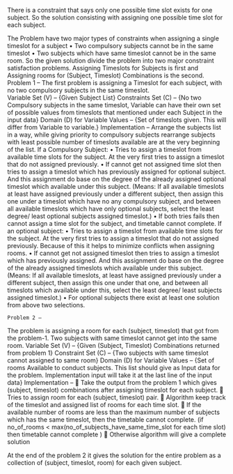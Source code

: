 There is a constraint that says only one possible time slot exists for one subject. So the solution consisting with assigning one possible time slot for each subject. 

The Problem have two major types of constraints when assigning a single timeslot for a subject
•	Two compulsory subjects cannot be in the same timeslot
•	Two subjects which have same timeslot cannot be in the same room. 
So the given solution divide the problem into two major constraint satisfaction problems. Assigning Timeslots for Subjects is first and Assigning rooms for (Subject, Timeslot) Combinations is the second. 
Problem 1 – 
The first problem is assigning a Timeslot for each subject, with no two compulsory subjects in the same timeslot.  
		Variable Set (V) – {Given Subject List}
Constraints Set (C) – {No two Compulsory subjects in the same timeslot, Variable can have their own set of possible values from timeslots that mentioned under each Subject in the input data}
Domain (D) for Variable Values – {Set of timeslots given. This will differ from Variable to variable.}
	Implementation – 
Arrange the subjects list in a way, while giving priority to compulsory subjects rearrange subjects with least possible number of timeslots available are at the very beginning of the list. 
		If a Compulsory Subject: 
•	Tries to assign a timeslot from available time slots for the subject. At the very first tries to assign a timeslot that do not assigned previously. 
•	If cannot get not assigned time slot then tries to assign a timeslot which has previously assigned for optional subject. And this assignment do base on the degree of the already assigned optional timeslot which available under this subject. (Means:  If all available timeslots at least have assigned previously under a different subject, then assign this one under a timeslot which have no any compulsory subject, and between all available timeslots which have only optional subjects, select the least degree/ least optional subjects assigned timeslot.) 
•	If both tries fails then cannot assign a time slot for the subject, and timetable cannot complete. 
If an optional subject:
•	Tries to assign a timeslot from available time slots for the subject. At the very first tries to assign a timeslot that do not assigned previously. Because of this it helps to minimize conflicts when assigning rooms.
•	If cannot get not assigned timeslot then tries to assign a timeslot which has previously assigned. And this assignment do base on the degree of the already assigned timeslots which available under this subject. (Means:  If all available timeslots, at least have assigned previously under a different subject, then assign this one under that one, and between all timeslots which available under this, select the least degree/ least subjects assigned timeslot.) 
•	For optional subjects there exist at least one solution from above two selections. 

	Problem 2 – 
The problem is assigning a room for each (subject, timeslot) that got from the problem-1. Two subjects with same timeslot cannot get into the same room.
		Variable Set (V) – {Given (Subject, Timeslot) Combinations returned from problem 1}
		Constraint Set (C) – {Two subjects with same timeslot cannot assigned to same room}
Domain (D) for Variable Values – {Set of rooms Available to conduct subjects. This list should give as Input data for the problem. Implementation input will take it at the last line of the input data}
	Implementation – 
	Take the output from the problem 1 which gives (subject, timeslot) combinations after assigning timeslot for each subject. 
	Tries to assign room for each (subject, timeslot) pair. 
	Algorithm keep track of the timeslot and assigned list of rooms for each time slot. 
	If the available number of rooms are less than the maximum number of subjects which has the same timeslot, then the timetable cannot complete. 
(if no_of_rooms < max(no_of_subjects_have_same_time_slot for each time slot) then timetable cannot complete )
	Otherwise algorithm will give a complete solution

At the end of the problem 2 it gives the solution for the entire problem as a collection of (subject, timeslot, room) for each given subject.
